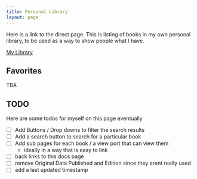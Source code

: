 ```yaml
---
title: Personal Library
layout: page
---
```



Here is a link to the direct page. This is listing of books in my own personal library, to be used as a way to show people what I have.

[My Library](https://snel1496.github.io/My-Library/)

## Favorites

TBA

## TODO

Here are some todos for myself on this page eventually
- [ ] Add Buttons / Drop downs to filter the search results
- [ ] Add a search button to search for a particular book
- [ ] Add sub pages for each book / a view port that can view them
    - ideally in a way that is easy to link
- [ ] back links to this docs page
- [ ] remove Original Data Published and Edition since they arent really used
- [ ] add a last updated timestamp
